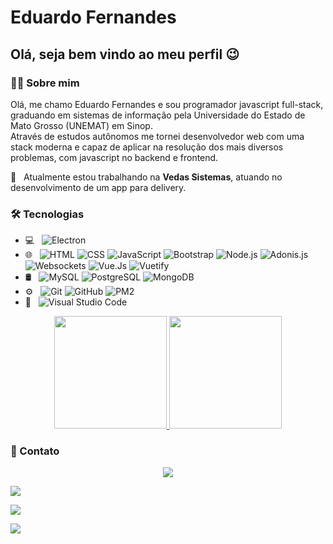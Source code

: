 # Eduardo Fernandes

## Olá, seja bem vindo ao meu perfil  😉

### 👨‍💻 Sobre mim 

Olá, me chamo Eduardo Fernandes e sou programador javascript full-stack, graduando em sistemas de informação pela Universidade do Estado de Mato Grosso (UNEMAT) em Sinop.
<br/>
Através de estudos autônomos me tornei desenvolvedor web com uma stack moderna e capaz de aplicar na resolução dos mais diversos problemas, com javascript no backend e  frontend.

 :rocket:  &nbsp; Atualmente estou trabalhando na **Vedas Sistemas**, atuando no desenvolvimento de um app para delivery.
 
 
### 🛠️ Tecnologias

- 💻 &nbsp;
  ![Electron](https://img.shields.io/badge/-Electron-333333?style=flat&logo=electron)
- 🌐 &nbsp;
  ![HTML](https://img.shields.io/badge/-HTML-333333?style=flat&logo=HTML5)
  ![CSS](https://img.shields.io/badge/-CSS-333333?style=flat&logo=CSS3&logoColor=1572B6)
  ![JavaScript](https://img.shields.io/badge/-JavaScript-333333?style=flat&logo=javascript)
  ![Bootstrap](https://img.shields.io/badge/-Bootstrap-333333?style=flat&logo=bootstrap&logoColor=563D7C)
  ![Node.js](https://img.shields.io/badge/-Node.js-333333?style=flat&logo=node.js)
  ![Adonis.js](https://img.shields.io/badge/-AdonisJs-333333?style=flat&logo=adonisjs)
  ![Websockets](https://img.shields.io/badge/-Websockets-333333?style=flat&logo=socket.io)
  ![Vue.Js](https://img.shields.io/badge/-VueJs-333333?style=flat&logo=vue.js)
  ![Vuetify](https://img.shields.io/badge/-Vuetify-333333?style=flat&logo=vuetify&logoColor=addbfd)
- 🛢 &nbsp;
  ![MySQL](https://img.shields.io/badge/-MySQL-333333?style=flat&logo=mysql)
  ![PostgreSQL](https://img.shields.io/badge/-PostgreSql-333333?style=flat&logo=postgresql)
  ![MongoDB](https://img.shields.io/badge/-MongoDB-333333?style=flat&logo=mongodb)
- ⚙️ &nbsp;
  ![Git](https://img.shields.io/badge/-Git-333333?style=flat&logo=git)
  ![GitHub](https://img.shields.io/badge/-GitHub-333333?style=flat&logo=github)
  ![PM2](https://img.shields.io/badge/-Pm2.NodeJs-333333?style=flat&logo=node.js)
- 🔧 &nbsp;
  ![Visual Studio Code](https://img.shields.io/badge/-Visual%20Studio%20Code-333333?style=flat&logo=visual-studio-code&logoColor=007ACC)


<p align="center">
<a href="https://github.com/AVS1508">
  <img height="180em" src="https://github-readme-stats.vercel.app/api?username=fernandes-dev&show_icons=true&hide=prs,issues&include_all_commits=true&count_private=true&theme=radical" />
  <img height="180em" src="https://github-readme-stats.vercel.app/api/top-langs/?username=fernandes-dev&layout=compact&hide=php" />
</a>
</p>


### 🤝 Contato

<p align="center">
<a href="https://www.linkedin.com/in/fernandes-dev/"><img src="https://img.shields.io/badge/-Eduardo%20Fernandes-0077B5?style=flat-square&logo=Linkedin&logoColor=white"/></a>

<a href="mailto:eduardo.yugan@gmail.com"><img src="https://img.shields.io/badge/-eduardo.yugan@gmail.com-D14836?style=flat-square&logo=Gmail&logoColor=white"/></a>

<a href="https://instagram.com/adityavs_"><img src="https://img.shields.io/badge/-@fernandes.sn-E4405F?style=flat-square&logo=Instagram&logoColor=white"/></a>

<a href="https://facebook.com/AVS1508"><img src="https://img.shields.io/badge/-@fernandes.developer-1877F2?style=flat-square&logo=Facebook&logoColor=white"/></a>
</p>
